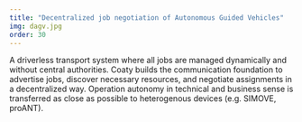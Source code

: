 ```yaml
---
title: "Decentralized job negotiation of Autonomous Guided Vehicles"
img: dagv.jpg
order: 30
---
```

A driverless transport system where all jobs are managed dynamically and without
central authorities. Coaty builds the communication foundation to advertise jobs,
discover necessary resources, and negotiate assignments in a decentralized way.
Operation autonomy in technical and business sense is transferred as close as
possible to heterogenous devices (e.g. SIMOVE, proANT).